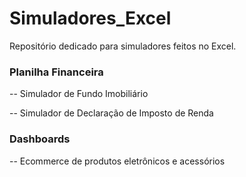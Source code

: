 # Simuladores_Excel
Repositório dedicado para simuladores feitos no Excel.


### Planilha Financeira
 -- Simulador de Fundo Imobiliário
 
 -- Simulador de Declaração de Imposto de Renda


### Dashboards
 -- Ecommerce de produtos eletrônicos e acessórios
